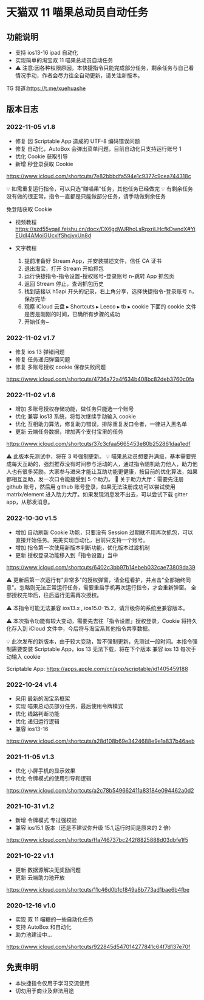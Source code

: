# 天猫双 11 喵果总动员自动任务

## 功能说明

- 支持 ios13-16 ipad 自动化
- 实现简单的淘宝双 11 喵果总动员自动任务
- ⚠️ 注意:因各种权限原因，本快捷指令只能完成部分任务，剩余任务与自己看情况手动，作者会尽力往全自动更新，请关注新版本。

TG 频道:https://t.me/xuehuashe

## 版本日志

### 2022-11-05 v1.8

- 修复 因 Scriptable App 造成的 UTF-8 编码错误问题
- 修复 自动化，AutoBox 会弹出菜单问题，目前自动化只支持运行账号 1
- 优化 Cookie 获取引导
- 新增 秒登录获取 Cookie

https://www.icloud.com/shortcuts/7e82bbbdfa594e1c9377c9cea744318c

💡 如需重复运行指令，可以只选“赚喵果”任务，其他任务已经做完
💡 有剩余任务没有做的很正常，指令一直都是只能做部分任务，请手动做剩余任务

免登陆获取 Cookie

- 视频教程
  https://szd55vqajl.feishu.cn/docx/DX6gdWJRhoLsRqxriLHcfkDwndX#YiEUdI4AMoiGUcxIfShcjyxUn8d

- 文字教程
  1. 提前准备好 Stream App，并安装描述文件，信任 CA 证书
  2. 退出淘宝，打开 Stream 开始抓包
  3. 运行快捷指令-指令设置-授权账号-登录账号 n-跳转 App 抓包页
  4. 返回 Stream 停止，查询抓包历史
  5. 找到链接以 h5api 开头的记录，右上角分享，选择快捷指令-登录账号 n，保存完毕
  6. 观察 iCloud 云盘 ▸ Shortcuts ▸ Leeco ▸ tb ▸ cookie 下面的 cookie 文件是否是刚刚的时间，已确所有步骤的成功
  7. 开始任务~

### 2022-11-02 v1.7

- 修复 ios 13 弹错问题
- 修复 任务递归弹窗问题
- 修复 多账号授权 cookie 保存失败问题

https://www.icloud.com/shortcuts/4736a72a4f634b408bc82deb3760c0fa

### 2022-11-02 v1.6

- 增加 多账号授权存储功能，做任务只能选一个账号
- 优化 兼容 ios13 系统，将每次继续手动输入 cookie
- 优化 互相助力算法，修复助力错误，排除重复发口令者，一律进入黑名单
- 更新 云端任务数据，增加两个支付宝里的任务

https://www.icloud.com/shortcuts/37c3cfaa5665453e80b252861daa1edf

⚠️ 此版本先测试中，将在 3 号强制更新。
💡 喵果总动员想要升满级，基本需要完成每天互助的，强烈推荐没有时间参与活动的人，通过指令随机助力他人，助力他人也有很多奖励。大家参与进来才能让互助功能更健康，按目前的优化算法，如果都相互互助，发一次口令能接受到 5 个助力。
👥 关于助力大厅：需要先注册 github 账号，然后用 github 账号登录，如果无法注册成功可以尝试使用 matrix/element 进入助力大厅。如果发现消息发不出去，可以尝试下载 gitter app，从那发消息。

### 2022-10-30 v1.5

- 增加 自动刷新 Cookie 功能，只要没有 Session 过期就不用再次抓包，可以直接开始任务。完美实现自动化，目前只支持一个账号。
- 增加 指令第一次使用新版本判断功能，优化版本过渡机制
- 更新 授权登录功能移入到「指令设置」当中

https://www.icloud.com/shortcuts/6402c3bb97b14ebeb032cae73809da39

⚠️ 更新后第一次运行有"非常多"的授权弹窗，请全程看护，并点击"全部始终同意"。忽略则无法正常运行任务，需要重启手机再次运行指令，才会重新弹窗。 全部授权完毕后，往后运行无需再次授权。

⚠️ 本指令可能无法兼容 ios13.x , ios15.0-15.2，请升级你的系统至兼容版本。

⚠️ 本次指令功能有较大变动，需要先去往「指令设置」授权登录，Cookie 将持久化存入到 iCloud 文件中，今后将与淘宝系其他指令共享数据。

💡 此次发布的新版本，由于较大变动，暂不强制更新，先测试一段时间。本指令强制需要安装 Scriptable App，ios 13 无法下载，将在下个版本 兼容 ios 13 每次手动输入 cookie

Scriptable App:
https://apps.apple.com/cn/app/scriptable/id1405459188

### 2022-10-24 v1.4

- 采用 最新的淘宝系框架
- 实现 喵果总动员部分任务，最后使用令牌模式
- 优化 线路判断功能
- 优化 递归运行逻辑
- 兼容 ios13-16

https://www.icloud.com/shortcuts/a28d108b69e3424688e9e1a837b46aeb

### 2021-11-05 v1.3

- 优化 小屏手机的显示效果
- 优化 令牌模式的使用引导和逻辑

https://www.icloud.com/shortcuts/a2c78b549662411a83184e094462a0d2

### 2021-10-31 v1.2

- 新增 令牌模式 专过强校验
- 兼容 ios15.1 版本（还是不建议你升级 15.1,运行时间是原来的 2 倍）

https://www.icloud.com/shortcuts/ffa746737bc242f8825888d03dbfe1f5

### 2021-10-22 v1.1

- 更新 数据源解决无奖励问题
- 更新 云端助力池开放

https://www.icloud.com/shortcuts/11c46d0b1cf849a8b773ad1bae6b4fbe

### 2020-12-16 v1.0

- 实现 双 11 喵糖的一些自动化任务
- 支持 AutoBox 和自动化
- 助力池建设中...

https://www.icloud.com/shortcuts/922845d547014277841c64f7d137e70f

## 免责申明

- 本快捷指令仅用于学习交流使用
- 切勿用于商业及非法用途
